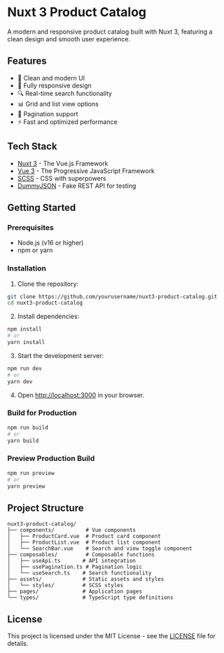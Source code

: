 # Nuxt 3 Product Catalog

A modern and responsive product catalog built with Nuxt 3, featuring a clean design and smooth user experience.

## Features

- 🎨 Clean and modern UI
- 📱 Fully responsive design
- 🔍 Real-time search functionality
- 📊 Grid and list view options
- 🔄 Pagination support
- ⚡ Fast and optimized performance

## Tech Stack

- [Nuxt 3](https://nuxt.com/) - The Vue.js Framework
- [Vue 3](https://vuejs.org/) - The Progressive JavaScript Framework
- [SCSS](https://sass-lang.com/) - CSS with superpowers
- [DummyJSON](https://dummyjson.com/) - Fake REST API for testing

## Getting Started

### Prerequisites

- Node.js (v16 or higher)
- npm or yarn

### Installation

1. Clone the repository:
```bash
git clone https://github.com/yourusername/nuxt3-product-catalog.git
cd nuxt3-product-catalog
```

2. Install dependencies:
```bash
npm install
# or
yarn install
```

3. Start the development server:
```bash
npm run dev
# or
yarn dev
```

4. Open [http://localhost:3000](http://localhost:3000) in your browser.

### Build for Production

```bash
npm run build
# or
yarn build
```

### Preview Production Build

```bash
npm run preview
# or
yarn preview
```

## Project Structure

```
nuxt3-product-catalog/
├── components/          # Vue components
│   ├── ProductCard.vue  # Product card component
│   ├── ProductList.vue  # Product list component
│   └── SearchBar.vue    # Search and view toggle component
├── composables/         # Composable functions
│   ├── useApi.ts       # API integration
│   ├── usePagination.ts # Pagination logic
│   └── useSearch.ts    # Search functionality
├── assets/             # Static assets and styles
│   └── styles/         # SCSS styles
├── pages/              # Application pages
└── types/              # TypeScript type definitions
```


## License

This project is licensed under the MIT License - see the [LICENSE](LICENSE) file for details.
